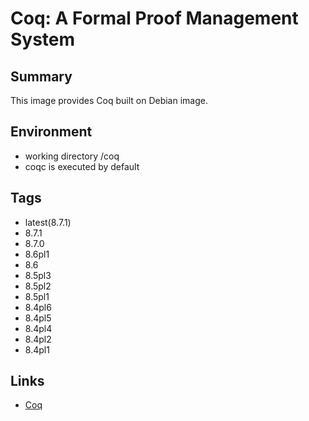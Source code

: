 
# Coq: A Formal Proof Management System


## Summary

This image provides Coq built on Debian image.


## Environment

- working directory /coq
- coqc is executed by default


## Tags

- latest(8.7.1)
- 8.7.1
- 8.7.0
- 8.6pl1
- 8.6
- 8.5pl3
- 8.5pl2
- 8.5pl1
- 8.4pl6
- 8.4pl5
- 8.4pl4
- 8.4pl2
- 8.4pl1


## Links

- [Coq](https://coq.inria.fr/ "Coq")

